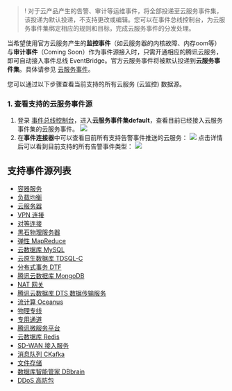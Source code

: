 >!
对于云产品产生的告警、审计等运维事件，将全部投递至云服务事件集，该投递为默认投递，不支持更改或编辑。您可以在事件总线控制台，为云服务事件集绑定相应的规则和目标，完成云服务事件的分发处理。

当希望使用官方云服务产生的**监控事件**（如云服务器的内核故障、内存oom等）与**审计事件**（Coming Soon）作为事件源接入时，只需开通相应的腾讯云服务，即可自动接入事件总线 EventBridge。官方云服务事件将被默认投递到**云服务事件集**。具体请参见 [云服务事件](https://cloud.tencent.com/document/product/1359/68200)。

您可以通过以下步骤查看当前支持的所有云服务 (云监控) 数据源。

### 1. 查看支持的云服务事件源

1. 登录 [事件总线控制台](https://console.cloud.tencent.com/eb)，进入**云服务事件集default**，查看目前已经接入云服务事件集的云服务事件。
![](https://qcloudimg.tencent-cloud.cn/raw/84e36e69ea2990357c4a03fcfbe4cf73.png)
2. 在**事件连接器**中可以查看目前所有支持告警事件推送的云服务：
![](https://qcloudimg.tencent-cloud.cn/raw/3b6d71c825e71f9f319731aa30c46487.png)
点击详情后可以看到目前支持的所有告警事件类型：
![](https://qcloudimg.tencent-cloud.cn/raw/0c953b45d3c16e0c63f5462fc1575bfa.png)

## 支持事件源列表
- [容器服务](https://cloud.tencent.com/document/product/457)
- [负载均衡](https://cloud.tencent.com/document/product/214)
- [云服务器](https://cloud.tencent.com/document/product/213)
- [VPN 连接](https://cloud.tencent.com/document/product/554)
- [对等连接](https://cloud.tencent.com/document/product/553)
- [黑石物理服务器](https://cloud.tencent.com/document/product/386)
- [弹性 MapReduce](https://cloud.tencent.com/document/product/589)
- [云数据库 MySQL](https://cloud.tencent.com/document/product/236)
- [云原生数据库 TDSQL-C](https://cloud.tencent.com/document/product/1003)
- [分布式事务 DTF](https://cloud.tencent.com/product/dtf)
- [腾讯云数据库 MongoDB](https://cloud.tencent.com/document/product/240)
- [NAT 网关](https://cloud.tencent.com/document/product/552)
- [腾讯云数据库 DTS 数据传输服务](https://cloud.tencent.com/document/product/571)
- [流计算 Oceanus](https://cloud.tencent.com/document/product/849)
- [物理专线](https://cloud.tencent.com/document/product/216/48584)
- [专用通道](https://cloud.tencent.com/document/product/216/19249)
- [腾讯微服务平台](https://cloud.tencent.com/document/product/649)
- [云数据库 Redis](https://cloud.tencent.com/document/product/239)
- [SD-WAN 接入服务](https://cloud.tencent.com/document/product/1277)
- [消息队列 CKafka](https://cloud.tencent.com/document/product/597)
- [文件存储](https://cloud.tencent.com/document/product/582)
- [数据库智能管家 DBbrain](https://cloud.tencent.com/document/product/1130)
- [DDoS 高防包](https://cloud.tencent.com/document/product/1021)
